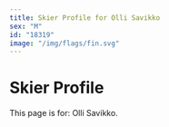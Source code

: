 ```yaml
---
title: Skier Profile for Olli Savikko
sex: "M"
id: "18319"
image: "/img/flags/fin.svg" 
---
```


# Skier Profile

This page is for: Olli Savikko.
    